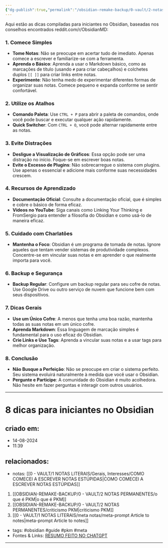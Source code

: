 ```yaml
---
{"dg-publish":true,"permalink":"/obsidian-remake-backup/0-vault/2-notas-permanentes/8-dicas-para-iniciantes-no-obsidian/","tags":["obsidian","guide","pkm","meta"],"dgHomeLink":true,"dgShowLocalGraph":true,"dgShowFileTree":true,"noteIcon":""}
---
```


Aqui estão as dicas compiladas para iniciantes no Obsidian, baseadas nos conselhos encontrados reddit.com/r/ObsidianMD:

### 1. Comece Simples
- **Tome Notas**: Não se preocupe em acertar tudo de imediato. Apenas comece a escrever e familiarize-se com a ferramenta.
- **Aprenda o Básico**: Aprenda a usar o Markdown básico, como as marcações de título (usando `#` para criar cabeçalhos) e colchetes duplos `[[ ]]` para criar links entre notas.
- **Experimente**: Não tenha medo de experimentar diferentes formas de organizar suas notas. Comece pequeno e expanda conforme se sentir confortável.

### 2. Utilize os Atalhos
- **Comando Paleta**: Use `CTRL + P` para abrir a paleta de comandos, onde você pode buscar e executar qualquer ação rapidamente.
- **Quick Switcher**: Com `CTRL + O`, você pode alternar rapidamente entre as notas.

### 3. Evite Distrações
- **Desligue a Visualização de Gráficos**: Essa opção pode ser uma distração no início. Foque-se em escrever boas notas.
- **Evite o Excesso de Plugins**: Não sobrecarregue o sistema com plugins. Use apenas o essencial e adicione mais conforme suas necessidades crescem.

### 4. Recursos de Aprendizado
- **Documentação Oficial**: Consulte a documentação oficial, que é simples e cobre o básico de forma eficaz.
- **Vídeos no YouTube**: Siga canais como Linking Your Thinking e FromSergio para entender a filosofia do Obsidian e como usá-lo de maneira eficaz.

### 5. Cuidado com Charlatões
- **Mantenha o Foco**: Obsidian é um programa de tomada de notas. Ignore aqueles que tentam vender sistemas de produtividade complexos. Concentre-se em vincular suas notas e em aprender o que realmente importa para você.

### 6. Backup e Segurança
- **Backup Regular**: Configure um backup regular para seu cofre de notas. Use Google Drive ou outro serviço de nuvem que funcione bem com seus dispositivos.
  
### 7. Dicas Gerais
- **Use um Único Cofre**: A menos que tenha uma boa razão, mantenha todas as suas notas em um único cofre.
- **Aprenda Markdown**: Essa linguagem de marcação simples é fundamental para o uso eficaz do Obsidian.
- **Crie Links e Use Tags**: Aprenda a vincular suas notas e a usar tags para melhor organização.

### 8. Conclusão
- **Não Busque a Perfeição**: Não se preocupe em criar o sistema perfeito. Seu sistema evoluirá naturalmente à medida que você usar o Obsidian.
- **Pergunte e Participe**: A comunidade do Obsidian é muito acolhedora. Não hesite em fazer perguntas e interagir com outros usuários.

---
# 8 dicas para iniciantes no Obsidian

## criado em: 
- 14-08-2024
- 11:39
## relacionados:
- notas: [[0 - VAULT/1 NOTAS LITERAIS/Gerais, Interesses/COMO COMECEI A ESCREVER NOTAS ESTÚPIDAS\|COMO COMECEI A ESCREVER NOTAS ESTÚPIDAS]]
1. [[OBSIDIAN-REMAKE-BACKUP/0 - VAULT/2 NOTAS PERMANENTES/o que é PKM\|o que é PKM]]
2. [[OBSIDIAN-REMAKE-BACKUP/0 - VAULT/2 NOTAS PERMANENTES/criticismo PKM\|criticismo PKM]]
3. [[0 - VAULT/1 NOTAS LITERAIS/meta notas/meta-prompt Article to notes\|meta-prompt Article to notes]]
- tags: #obsidian #guide #pkm #meta
- Fontes & Links: [RESUMO FEITO NO CHATGPT](https://chatgpt.com/share/46a120ab-ffdf-42ce-8973-9be2caea4a10)
---
